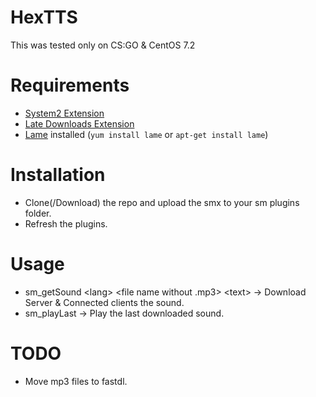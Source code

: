 # HexTTS
This was tested only on CS:GO & CentOS 7.2

# Requirements
 * [System2 Extension](https://forums.alliedmods.net/showthread.php?t=146019)
 * [Late Downloads Extension](https://forums.alliedmods.net/showthread.php?t=305153)
 *  [Lame](http://lame.sourceforge.net/about.php) installed (`yum install lame` or `apt-get install lame`)

# Installation
 * Clone(/Download) the repo and upload the smx to your sm plugins folder.
 * Refresh the plugins.
 
# Usage
 * sm_getSound \<lang\> \<file name without .mp3\> \<text\> -> Download Server & Connected clients the sound.
 * sm_playLast -> Play the last downloaded sound.
 
# TODO
 * Move mp3 files to fastdl.
 
